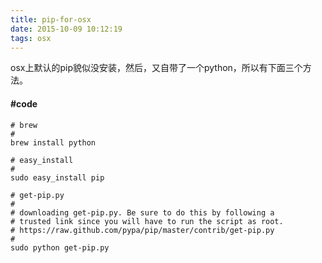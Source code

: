 ```yaml
---
title: pip-for-osx
date: 2015-10-09 10:12:19
tags: osx
---
```


osx上默认的pip貌似没安装，然后，又自带了一个python，所以有下面三个方法。

#### #code
```
# brew
#
brew install python

# easy_install
#
sudo easy_install pip

# get-pip.py
#
# downloading get-pip.py. Be sure to do this by following a 
# trusted link since you will have to run the script as root.
# https://raw.github.com/pypa/pip/master/contrib/get-pip.py
#
sudo python get-pip.py
```